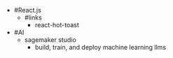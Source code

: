 - #React.js
	- #links
		- react-hot-toast
- #AI
	- sagemaker studio
		- build, train, and deploy machine learning llms